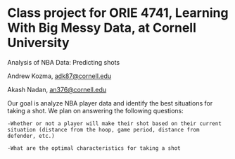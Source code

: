 # Class project for ORIE 4741, Learning With Big Messy Data, at Cornell University

Analysis of NBA Data: Predicting shots 

Andrew Kozma, adk87@cornell.edu

Akash Nadan, an376@cornell.edu


Our goal is analyze NBA player data and identify the best situations for taking a shot. We plan on answering the following questions:

    -Whether or not a player will make their shot based on their current situation (distance from the hoop, game period, distance from defender, etc.)
    
    -What are the optimal characteristics for taking a shot

